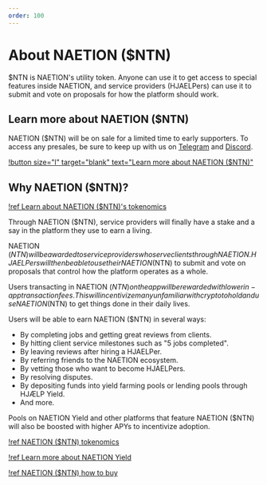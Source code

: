 ```yaml
---
order: 100
---
```


# About NAETION ($NTN)

$NTN is NAETION's utility token. Anyone can use it to get access to special features inside NAETION, and service providers (HJAELPers) can use it to submit and vote on proposals for how the platform should work. 

## Learn more about NAETION ($NTN)

NAETION ($NTN) will be on sale for a limited time to early supporters. To access any presales, be sure to keep up with us on [Telegram](https://t.me/naetiondao) and [Discord](https://discord.gg/J94RXYYTux).

[!button size="l" target="blank" text="Learn more about NAETION ($NTN)"](https://presale.naetion.xyz/)

<!--[!ref Need help joining the NAETION ($NTN) Presale?](./naetion-presale.md)-->

<!--### Why participate in a presale?

It's a great way to show your support of the whole NAETION ecosystem. If you believe that wealth should be shared more equitably across the economy, you should support NAETION. 

If you believe that the upside of a platform's success should be shared more equally by all its stakeholders, you should support NAETION.

Plus if you buy your NAETION ($NTN) in this presale, you'll gain access to exclusive discounts on services in the NAETION app. -->

## Why NAETION ($NTN)?

[!ref Learn about NAETION ($NTN)'s tokenomics](./tokenomics.md)

Through NAETION ($NTN), service providers will finally have a stake and a say in the platform they use to earn a living.

NAETION ($NTN) will be awarded to service providers who serve clients through NAETION. HJAELPers will then be able to use their NAETION ($NTN) to submit and vote on proposals that control how the platform operates as a whole.

Users transacting in NAETION ($NTN) on the app will be rewarded with lower in-app transaction fees. This will incentivize many unfamiliar with crypto to hold and use NAETION ($NTN) to get things done in their daily lives.

Users will be able to earn NAETION ($NTN) in several ways:
- By completing jobs and getting great reviews from clients.
- By hitting client service milestones such as "5 jobs completed".
- By leaving reviews after hiring a HJAELPer. 
- By referring friends to the NAETION ecosystem.
- By vetting those who want to become HJAELPers.
- By resolving disputes.
- By depositing funds into yield farming pools or lending pools through HJÆLP Yield.
- And more.

Pools on NAETION Yield and other platforms that feature NAETION ($NTN) will also be boosted with higher APYs to incentivize adoption.

[!ref NAETION ($NTN) tokenomics](./tokenomics.md)

[!ref Learn more about NAETION Yield](./naetion-yield.md)

[!ref NAETION ($NTN) how to buy](./NAETION/naetion-presale.md)
